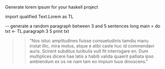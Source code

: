 Generate lorem ipsum for your haskell project




import qualified Text.Lorem as TL

-- generate a random paragraph between 3 and 5 sentences long
main = do txt <- TL.paragraph 3 5 
          print txt

>> "Nos istuc amplitudines fuisse consuetudinis tamdiu manu 
>> instat illic, mira motus, atque e alibi caste huc id commendavi
>> auris. Scirent subditus turibulis vult fit interrogare en. 
>> Dum multiplices dicere hae latis a habiti valida quaerit palliata 
>> ipso ambiendum ex os ne nam tam eo impium tuus dinoscens."